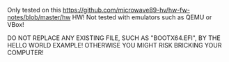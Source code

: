Only tested on this https://github.com/microwave89-hv/hw-fw-notes/blob/master/hw HW!
Not tested with emulators such as QEMU or VBox!

DO NOT REPLACE ANY EXISTING FILE, SUCH AS "BOOTX64.EFI", BY THE HELLO WORLD EXAMPLE!
OTHERWISE YOU MIGHT RISK BRICKING YOUR COMPUTER!